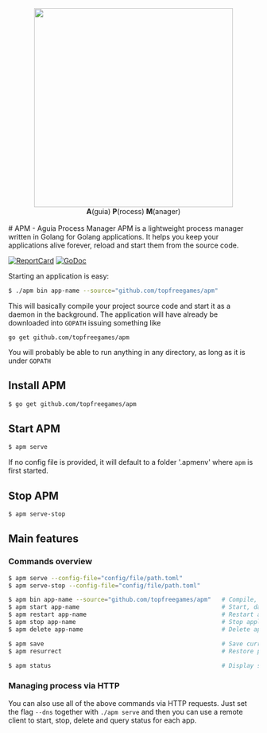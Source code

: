 <div align="center">
     <a>
        <img height="400px" width="400px" src="https://cloud.githubusercontent.com/assets/5413599/12247882/2fcb1ca6-b89d-11e5-933e-efade26acf13.jpg">
     </a>
     <br/>
     <b>A</b>(guia) <b>P</b>(rocess) <b>M</b>(anager)
     <br/><br/>
</div>
# APM - Aguia Process Manager
APM is a lightweight process manager written in Golang for Golang applications. It helps you keep your applications alive forever, reload and start them from the source code.

[![ReportCard](http://goreportcard.com/badge/topfreegames/apm)](http://goreportcard.com/badge/topfreegames/apm)
[![GoDoc](https://godoc.org/github.com/topfreegames/apm?status.svg)](https://godoc.org/github.com/topfreegames/apm)

Starting an application is easy:
```bash
$ ./apm bin app-name --source="github.com/topfreegames/apm"
```

This will basically compile your project source code and start it as a
daemon in the background. The application will have already be
downloaded into `GOPATH` issuing something like

	go get github.com/topfreegames/apm

You will probably be able to run anything in any directory, as long as
it is under `GOPATH`

## Install APM

```bash
$ go get github.com/topfreegames/apm
```

## Start APM

```bash
$ apm serve
```
If no config file is provided, it will default to a folder '.apmenv' where `apm` is first started.

## Stop APM

```bash
$ apm serve-stop
```

## Main features

### Commands overview

```bash
$ apm serve --config-file="config/file/path.toml"
$ apm serve-stop --config-file="config/file/path.toml"

$ apm bin app-name --source="github.com/topfreegames/apm"   # Compile, start, daemonize and auto restart application.
$ apm start app-name                                        # Start, daemonize and auto restart application.
$ apm restart app-name                                      # Restart a previously saved process
$ apm stop app-name                                         # Stop application.
$ apm delete app-name                                       # Delete application forever.

$ apm save                                                  # Save current process list
$ apm resurrect                                             # Restore previously saved processes

$ apm status                                                # Display status for each app.
```

### Managing process via HTTP

You can also use all of the above commands via HTTP requests. Just set the flag ```--dns``` together with ```./apm serve``` and then you can use a remote client to start, stop, delete and query status for each app. 
